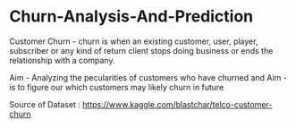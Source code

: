 # Churn-Analysis-And-Prediction

Customer Churn - churn is when an existing customer, user, player, subscriber or any kind of return client stops doing business or ends the relationship with a company.

Aim - Analyzing the pecularities of customers who have churned and Aim - is to figure our which customers may likely churn in future

Source of Dataset : https://www.kaggle.com/blastchar/telco-customer-churn



